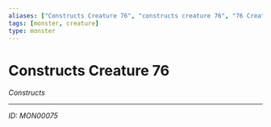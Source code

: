 ```yaml
---
aliases: ["Constructs Creature 76", "constructs creature 76", "76 Creature Constructs"]
tags: [monster, creature]
type: monster
---
```


# Constructs Creature 76

*Constructs*

---
*ID: MON00075*